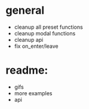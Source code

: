 # general

- cleanup all preset functions
- cleanup modal functions
- cleanup api
- fix on_enter/leave

# readme:

- gifs
- more examples
- api
